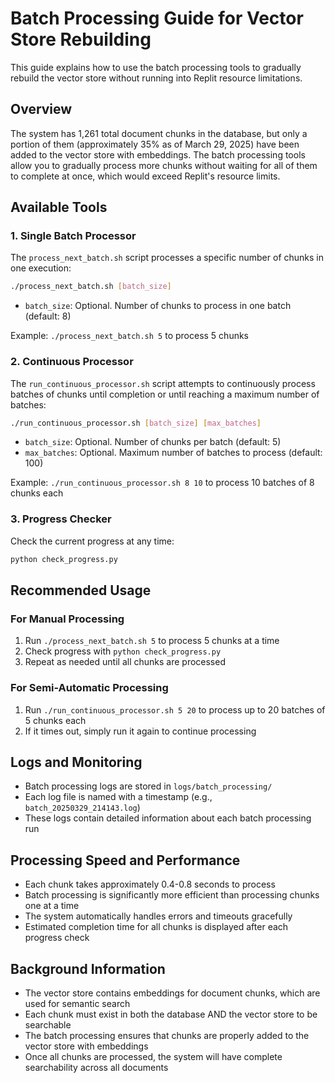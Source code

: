 # Batch Processing Guide for Vector Store Rebuilding

This guide explains how to use the batch processing tools to gradually rebuild the vector store without running into Replit resource limitations.

## Overview

The system has 1,261 total document chunks in the database, but only a portion of them (approximately 35% as of March 29, 2025) have been added to the vector store with embeddings. The batch processing tools allow you to gradually process more chunks without waiting for all of them to complete at once, which would exceed Replit's resource limits.

## Available Tools

### 1. Single Batch Processor

The `process_next_batch.sh` script processes a specific number of chunks in one execution:

```bash
./process_next_batch.sh [batch_size]
```

- `batch_size`: Optional. Number of chunks to process in one batch (default: 8)

Example: `./process_next_batch.sh 5` to process 5 chunks

### 2. Continuous Processor

The `run_continuous_processor.sh` script attempts to continuously process batches of chunks until completion or until reaching a maximum number of batches:

```bash
./run_continuous_processor.sh [batch_size] [max_batches]
```

- `batch_size`: Optional. Number of chunks per batch (default: 5)
- `max_batches`: Optional. Maximum number of batches to process (default: 100)

Example: `./run_continuous_processor.sh 8 10` to process 10 batches of 8 chunks each

### 3. Progress Checker

Check the current progress at any time:

```bash
python check_progress.py
```

## Recommended Usage

### For Manual Processing

1. Run `./process_next_batch.sh 5` to process 5 chunks at a time
2. Check progress with `python check_progress.py`
3. Repeat as needed until all chunks are processed

### For Semi-Automatic Processing

1. Run `./run_continuous_processor.sh 5 20` to process up to 20 batches of 5 chunks each
2. If it times out, simply run it again to continue processing

## Logs and Monitoring

- Batch processing logs are stored in `logs/batch_processing/`
- Each log file is named with a timestamp (e.g., `batch_20250329_214143.log`)
- These logs contain detailed information about each batch processing run

## Processing Speed and Performance

- Each chunk takes approximately 0.4-0.8 seconds to process
- Batch processing is significantly more efficient than processing chunks one at a time
- The system automatically handles errors and timeouts gracefully
- Estimated completion time for all chunks is displayed after each progress check

## Background Information

- The vector store contains embeddings for document chunks, which are used for semantic search
- Each chunk must exist in both the database AND the vector store to be searchable
- The batch processing ensures that chunks are properly added to the vector store with embeddings
- Once all chunks are processed, the system will have complete searchability across all documents
